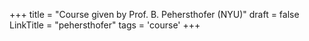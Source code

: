 +++
title = "Course given by Prof. B. Pehersthofer (NYU)"
draft = false
LinkTitle = "pehersthofer"
tags = 'course'
+++